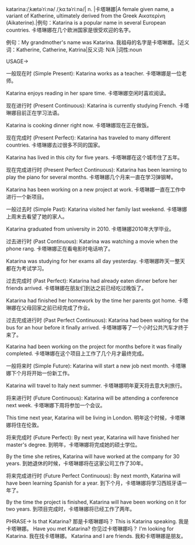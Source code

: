 katarina:/ˌkætəˈriːnə/ /ˌkɑːtəˈriːnə/| n. |卡塔琳娜|A female given name, a variant of Katherine, ultimately derived from the Greek Αικατερίνη (Aikaterine).|例句：Katarina is a popular name in several European countries. 卡塔琳娜在几个欧洲国家是很受欢迎的名字。

例句：My grandmother's name was Katarina. 我祖母的名字是卡塔琳娜。|近义词：Katherine, Catherine, Katrina|反义词: N/A |词性:noun


USAGE->

一般现在时 (Simple Present):
Katarina works as a teacher.  卡塔琳娜是一位老师。

Katarina enjoys reading in her spare time. 卡塔琳娜空闲时喜欢阅读。

现在进行时 (Present Continuous):
Katarina is currently studying French. 卡塔琳娜目前正在学习法语。

Katarina is cooking dinner right now. 卡塔琳娜现在正在做饭。

现在完成时 (Present Perfect):
Katarina has traveled to many different countries. 卡塔琳娜去过很多不同的国家。

Katarina has lived in this city for five years. 卡塔琳娜在这个城市住了五年。

现在完成进行时 (Present Perfect Continuous):
Katarina has been learning to play the piano for several months. 卡塔琳娜几个月来一直在学习弹钢琴。

Katarina has been working on a new project at work. 卡塔琳娜一直在工作中进行一个新项目。


一般过去时 (Simple Past):
Katarina visited her family last weekend.  卡塔琳娜上周末去看望了她的家人。

Katarina graduated from university in 2010. 卡塔琳娜2010年大学毕业。


过去进行时 (Past Continuous):
Katarina was watching a movie when the phone rang.  卡塔琳娜正在看电影时电话响了。

Katarina was studying for her exams all day yesterday. 卡塔琳娜昨天一整天都在为考试学习。


过去完成时 (Past Perfect):
Katarina had already eaten dinner before her friends arrived.  卡塔琳娜在朋友们到达之前已经吃过晚饭了。

Katarina had finished her homework by the time her parents got home. 卡塔琳娜在父母回家之前已经完成了作业。


过去完成进行时 (Past Perfect Continuous):
Katarina had been waiting for the bus for an hour before it finally arrived.  卡塔琳娜等了一个小时公共汽车才终于来了。

Katarina had been working on the project for months before it was finally completed. 卡塔琳娜在这个项目上工作了几个月才最终完成。


一般将来时 (Simple Future):
Katarina will start a new job next month.  卡塔琳娜下个月将开始一份新工作。

Katarina will travel to Italy next summer. 卡塔琳娜明年夏天将去意大利旅行。


将来进行时 (Future Continuous):
Katarina will be attending a conference next week. 卡塔琳娜下周将参加一个会议。

This time next year, Katarina will be living in London. 明年这个时候，卡塔琳娜将住在伦敦。


将来完成时 (Future Perfect):
By next year, Katarina will have finished her master's degree. 到明年，卡塔琳娜将完成她的硕士学位。

By the time she retires, Katarina will have worked at the company for 30 years. 到她退休的时候，卡塔琳娜将在这家公司工作了30年。


将来完成进行时 (Future Perfect Continuous):
By next month, Katarina will have been learning Spanish for a year. 到下个月，卡塔琳娜将学习西班牙语一年了。

By the time the project is finished, Katarina will have been working on it for two years. 到项目完成时，卡塔琳娜将已经工作了两年。


PHRASE->
Is that Katarina? 那是卡塔琳娜吗？
This is Katarina speaking. 我是卡塔琳娜。
Have you met Katarina? 你见过卡塔琳娜吗？
I'm looking for Katarina. 我在找卡塔琳娜。
Katarina and I are friends. 我和卡塔琳娜是朋友。
